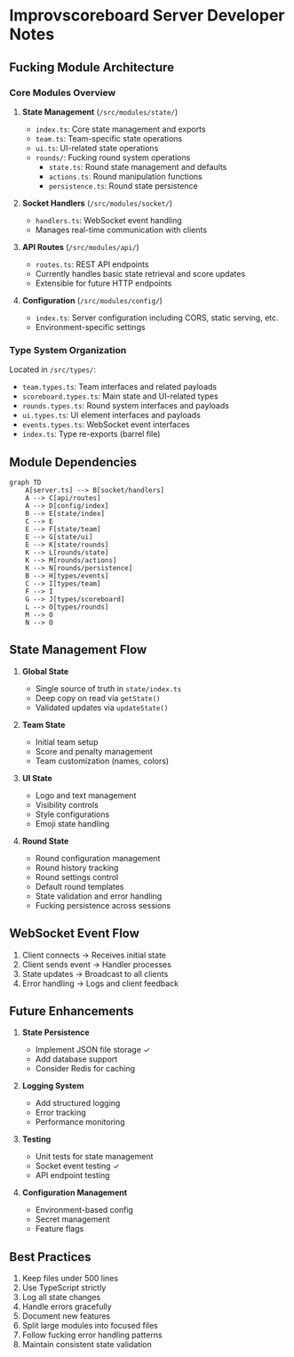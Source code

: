 # Improvscoreboard Server Developer Notes

## Fucking Module Architecture

### Core Modules Overview
1. **State Management** (`/src/modules/state/`)
   - `index.ts`: Core state management and exports
   - `team.ts`: Team-specific state operations
   - `ui.ts`: UI-related state operations
   - `rounds/`: Fucking round system operations
     - `state.ts`: Round state management and defaults
     - `actions.ts`: Round manipulation functions
     - `persistence.ts`: Round state persistence

2. **Socket Handlers** (`/src/modules/socket/`)
   - `handlers.ts`: WebSocket event handling
   - Manages real-time communication with clients

3. **API Routes** (`/src/modules/api/`)
   - `routes.ts`: REST API endpoints
   - Currently handles basic state retrieval and score updates
   - Extensible for future HTTP endpoints

4. **Configuration** (`/src/modules/config/`)
   - `index.ts`: Server configuration including CORS, static serving, etc.
   - Environment-specific settings

### Type System Organization
Located in `/src/types/`:
- `team.types.ts`: Team interfaces and related payloads
- `scoreboard.types.ts`: Main state and UI-related types
- `rounds.types.ts`: Round system interfaces and payloads
- `ui.types.ts`: UI element interfaces and payloads
- `events.types.ts`: WebSocket event interfaces
- `index.ts`: Type re-exports (barrel file)

## Module Dependencies

```mermaid
graph TD
    A[server.ts] --> B[socket/handlers]
    A --> C[api/routes]
    A --> D[config/index]
    B --> E[state/index]
    C --> E
    E --> F[state/team]
    E --> G[state/ui]
    E --> K[state/rounds]
    K --> L[rounds/state]
    K --> M[rounds/actions]
    K --> N[rounds/persistence]
    B --> H[types/events]
    C --> I[types/team]
    F --> I
    G --> J[types/scoreboard]
    L --> O[types/rounds]
    M --> O
    N --> O
```

## State Management Flow
1. **Global State**
   - Single source of truth in `state/index.ts`
   - Deep copy on read via `getState()`
   - Validated updates via `updateState()`

2. **Team State**
   - Initial team setup
   - Score and penalty management
   - Team customization (names, colors)

3. **UI State**
   - Logo and text management
   - Visibility controls
   - Style configurations
   - Emoji state handling

4. **Round State**
   - Round configuration management
   - Round history tracking
   - Round settings control
   - Default round templates
   - State validation and error handling
   - Fucking persistence across sessions

## WebSocket Event Flow
1. Client connects → Receives initial state
2. Client sends event → Handler processes
3. State updates → Broadcast to all clients
4. Error handling → Logs and client feedback

## Future Enhancements
1. **State Persistence**
   - Implement JSON file storage ✓
   - Add database support
   - Consider Redis for caching

2. **Logging System**
   - Add structured logging
   - Error tracking
   - Performance monitoring

3. **Testing**
   - Unit tests for state management
   - Socket event testing ✓
   - API endpoint testing

4. **Configuration Management**
   - Environment-based config
   - Secret management
   - Feature flags

## Best Practices
1. Keep files under 500 lines
2. Use TypeScript strictly
3. Log all state changes
4. Handle errors gracefully
5. Document new features
6. Split large modules into focused files
7. Follow fucking error handling patterns
8. Maintain consistent state validation

